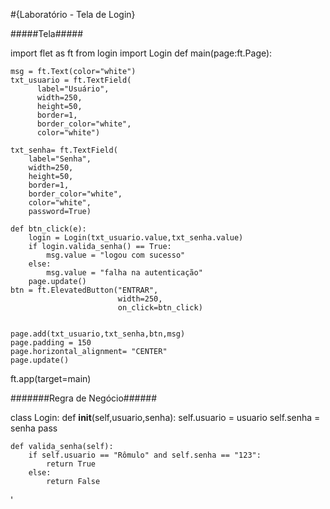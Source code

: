 #{Laboratório - Tela de Login}

#####Tela#####

import flet as ft
from login import Login
def main(page:ft.Page):  
       
    msg = ft.Text(color="white")
    txt_usuario = ft.TextField(
          label="Usuário",      
          width=250,
          height=50,
          border=1,
          border_color="white",
          color="white")
   
    txt_senha= ft.TextField(
        label="Senha",
        width=250,
        height=50,
        border=1,
        border_color="white",
        color="white",
        password=True)
     
    def btn_click(e):
        login = Login(txt_usuario.value,txt_senha.value)
        if login.valida_senha() == True:
            msg.value = "logou com sucesso"
        else:
            msg.value = "falha na autenticação"
        page.update()
    btn = ft.ElevatedButton("ENTRAR",
                            width=250,
                            on_click=btn_click)  
 
    
    page.add(txt_usuario,txt_senha,btn,msg)
    page.padding = 150
    page.horizontal_alignment= "CENTER"
    page.update()   

ft.app(target=main)

#######Regra de Negócio######

class Login:
    def __init__(self,usuario,senha):
        self.usuario = usuario
        self.senha = senha
        pass

    def valida_senha(self):
        if self.usuario == "Rômulo" and self.senha == "123":
            return True
        else:
            return False



'